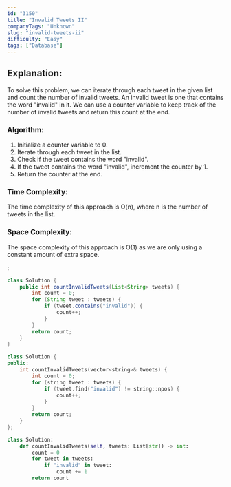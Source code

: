 ```yaml
---
id: "3150"
title: "Invalid Tweets II"
companyTags: "Unknown"
slug: "invalid-tweets-ii"
difficulty: "Easy"
tags: ["Database"]
---
```


## Explanation:
To solve this problem, we can iterate through each tweet in the given list and count the number of invalid tweets. An invalid tweet is one that contains the word "invalid" in it. We can use a counter variable to keep track of the number of invalid tweets and return this count at the end.

### Algorithm:
1. Initialize a counter variable to 0.
2. Iterate through each tweet in the list.
3. Check if the tweet contains the word "invalid".
4. If the tweet contains the word "invalid", increment the counter by 1.
5. Return the counter at the end.

### Time Complexity:
The time complexity of this approach is O(n), where n is the number of tweets in the list.

### Space Complexity:
The space complexity of this approach is O(1) as we are only using a constant amount of extra space.

:

```java
class Solution {
    public int countInvalidTweets(List<String> tweets) {
        int count = 0;
        for (String tweet : tweets) {
            if (tweet.contains("invalid")) {
                count++;
            }
        }
        return count;
    }
}
```

```cpp
class Solution {
public:
    int countInvalidTweets(vector<string>& tweets) {
        int count = 0;
        for (string tweet : tweets) {
            if (tweet.find("invalid") != string::npos) {
                count++;
            }
        }
        return count;
    }
};
```

```python
class Solution:
    def countInvalidTweets(self, tweets: List[str]) -> int:
        count = 0
        for tweet in tweets:
            if "invalid" in tweet:
                count += 1
        return count
```